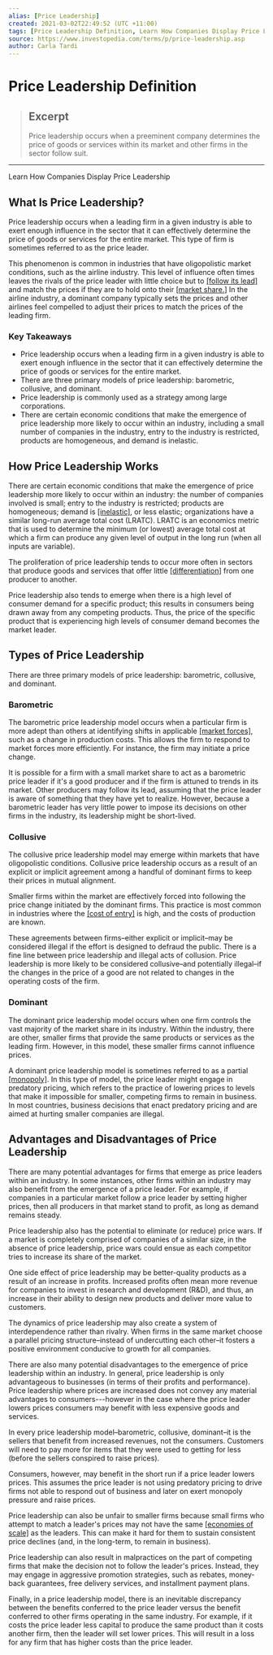 ```yaml
---
alias: [Price Leadership]
created: 2021-03-02T22:49:52 (UTC +11:00)
tags: [Price Leadership Definition, Learn How Companies Display Price Leadership]
source: https://www.investopedia.com/terms/p/price-leadership.asp
author: Carla Tardi
---
```


# Price Leadership Definition

> ## Excerpt
> Price leadership occurs when a preeminent company determines the price of goods or services within its market and other firms in the sector follow suit.

---

Learn How Companies Display Price Leadership
## What Is Price Leadership?

Price leadership occurs when a leading firm in a given industry is able to exert enough influence in the sector that it can effectively determine the price of goods or services for the entire market. This type of firm is sometimes referred to as the price leader.

This phenomenon is common in industries that have oligopolistic market conditions, such as the airline industry. This level of influence often times leaves the rivals of the price leader with little choice but to [[follow its lead]](https://www.investopedia.com/terms/f/follow-the-leader-pricing.asp) and match the prices if they are to hold onto their [[market share.]](https://www.investopedia.com/terms/m/marketshare.asp) In the airline industry, a dominant company typically sets the prices and other airlines feel compelled to adjust their prices to match the prices of the leading firm.

### Key Takeaways

-   Price leadership occurs when a leading firm in a given industry is able to exert enough influence in the sector that it can effectively determine the price of goods or services for the entire market.
-   There are three primary models of price leadership: barometric, collusive, and dominant.
-   Price leadership is commonly used as a strategy among large corporations.
-   There are certain economic conditions that make the emergence of price leadership more likely to occur within an industry, including a small number of companies in the industry, entry to the industry is restricted, products are homogeneous, and demand is inelastic.

## How Price Leadership Works

There are certain economic conditions that make the emergence of price leadership more likely to occur within an industry: the number of companies involved is small; entry to the industry is restricted; products are homogeneous; demand is [[inelastic]](https://www.investopedia.com/terms/e/inelastic.asp), or less elastic; organizations have a similar long-run average total cost (LRATC). LRATC is an economics metric that is used to determine the minimum (or lowest) average total cost at which a firm can produce any given level of output in the long run (when all inputs are variable).

The proliferation of price leadership tends to occur more often in sectors that produce goods and services that offer little [[differentiation]](https://www.investopedia.com/terms/p/product_differentiation.asp) from one producer to another.

Price leadership also tends to emerge when there is a high level of consumer demand for a specific product; this results in consumers being drawn away from any competing products. Thus, the price of the specific product that is experiencing high levels of consumer demand becomes the market leader.

## Types of Price Leadership

There are three primary models of price leadership: barometric, collusive, and dominant.

### Barometric

The barometric price leadership model occurs when a particular firm is more adept than others at identifying shifts in applicable [[market forces]](https://www.investopedia.com/articles/trading/09/what-factors-create-trends.asp), such as a change in production costs. This allows the firm to respond to market forces more efficiently. For instance, the firm may initiate a price change.

It is possible for a firm with a small market share to act as a barometric price leader if it's a good producer and if the firm is attuned to trends in its market. Other producers may follow its lead, assuming that the price leader is aware of something that they have yet to realize. However, because a barometric leader has very little power to impose its decisions on other firms in the industry, its leadership might be short-lived.

### Collusive

The collusive price leadership model may emerge within markets that have oligopolistic conditions. Collusive price leadership occurs as a result of an explicit or implicit agreement among a handful of dominant firms to keep their prices in mutual alignment.

Smaller firms within the market are effectively forced into following the price change initiated by the dominant firms. This practice is most common in industries where the [[cost of entry]](https://www.investopedia.com/terms/b/barrierstoentry.asp) is high, and the costs of production are known.

These agreements between firms–either explicit or implicit–may be considered illegal if the effort is designed to defraud the public. There is a fine line between price leadership and illegal acts of collusion. Price leadership is more likely to be considered collusive–and potentially illegal–if the changes in the price of a good are not related to changes in the operating costs of the firm.

### Dominant

The dominant price leadership model occurs when one firm controls the vast majority of the market share in its industry. Within the industry, there are other, smaller firms that provide the same products or services as the leading firm. However, in this model, these smaller firms cannot influence prices.

A dominant price leadership model is sometimes referred to as a partial [[monopoly]](https://www.investopedia.com/terms/m/monopoly.asp). In this type of model, the price leader might engage in predatory pricing, which refers to the practice of lowering prices to levels that make it impossible for smaller, competing firms to remain in business. In most countries, business decisions that enact predatory pricing and are aimed at hurting smaller companies are illegal.

## Advantages and Disadvantages of Price Leadership

There are many potential advantages for firms that emerge as price leaders within an industry. In some instances, other firms within an industry may also benefit from the emergence of a price leader. For example, if companies in a particular market follow a price leader by setting higher prices, then all producers in that market stand to profit, as long as demand remains steady.

Price leadership also has the potential to eliminate (or reduce) price wars. If a market is completely comprised of companies of a similar size, in the absence of price leadership, price wars could ensue as each competitor tries to increase its share of the market.

One side effect of price leadership may be better-quality products as a result of an increase in profits. Increased profits often mean more revenue for companies to invest in research and development (R&D), and thus, an increase in their ability to design new products and deliver more value to customers.

The dynamics of price leadership may also create a system of interdependence rather than rivalry. When firms in the same market choose a parallel pricing structure–instead of undercutting each other–it fosters a positive environment conducive to growth for all companies.

There are also many potential disadvantages to the emergence of price leadership within an industry. In general, price leadership is only advantageous to businesses (in terms of their profits and performance). Price leadership where prices are increased does not convey any material advantages to consumers---however in the case where the price leader lowers prices consumers may benefit with less expensive goods and services.

In every price leadership model–barometric, collusive, dominant–it is the sellers that benefit from increased revenues, not the consumers. Customers will need to pay more for items that they were used to getting for less (before the sellers conspired to raise prices).

Consumers, however, may benefit in the short run if a price leader lowers prices. This assumes the price leader is not using predatory pricing to drive firms not able to respond out of business and later on exert monopoly pressure and raise prices.

Price leadership can also be unfair to smaller firms because small firms who attempt to match a leader's prices may not have the same [[economies of scale]](https://www.investopedia.com/terms/e/economiesofscale.asp) as the leaders. This can make it hard for them to sustain consistent price declines (and, in the long-term, to remain in business).

Price leadership can also result in malpractices on the part of competing firms that make the decision not to follow the leader's prices. Instead, they may engage in aggressive promotion strategies, such as rebates, money-back guarantees, free delivery services, and installment payment plans.

Finally, in a price leadership model, there is an inevitable discrepancy between the benefits conferred to the price leader versus the benefit conferred to other firms operating in the same industry. For example, if it costs the price leader less capital to produce the same product than it costs another firm, then the leader will set lower prices. This will result in a loss for any firm that has higher costs than the price leader.
